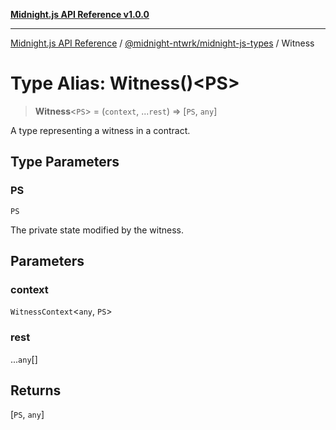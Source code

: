 [**Midnight.js API Reference v1.0.0**](../../../README.md)

***

[Midnight.js API Reference](../../../packages.md) / [@midnight-ntwrk/midnight-js-types](../README.md) / Witness

# Type Alias: Witness()\<PS\>

> **Witness**\<`PS`\> = (`context`, ...`rest`) => \[`PS`, `any`\]

A type representing a witness in a contract.

## Type Parameters

### PS

`PS`

The private state modified by the witness.

## Parameters

### context

`WitnessContext`\<`any`, `PS`\>

### rest

...`any`[]

## Returns

\[`PS`, `any`\]
